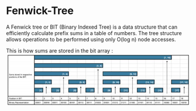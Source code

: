 # Fenwick-Tree

A Fenwick tree or BIT (Binary Indexed Tree) is a data structure that can efficiently calculate prefix sums in a table of numbers. The tree structure allows operations to be performed using only O(log n) node accesses.

This is how sums are stored in the bit array :
![Image of Yaktocat](https://github.com/Melshine/Fenwick-Tree/blob/master/Images/fenwick%20tree.JPG?raw=true)
